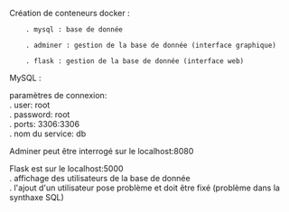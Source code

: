 Création de conteneurs docker :

        . mysql : base de donnée  

        . adminer : gestion de la base de donnée (interface graphique)

        . flask : gestion de la base de donnée (interface web)

MySQL :  

paramètres de connexion:  
        . user: root  
        . password: root  
        . ports: 3306:3306  
        . nom du service: db  

Adminer peut être interrogé sur le localhost:8080

Flask est sur le localhost:5000  
        . affichage des utilisateurs de la base de donnée  
        . l'ajout d'un utilisateur pose problème et doit être fixé (problème dans la synthaxe SQL)

